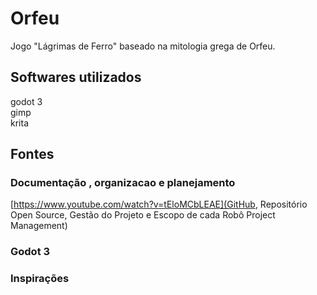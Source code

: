 # Orfeu
Jogo "Lágrimas de Ferro" baseado na mitologia grega de Orfeu.

## Softwares utilizados
godot 3  
gimp  
krita  

## Fontes
### Documentação , organizacao e planejamento
[https://www.youtube.com/watch?v=tEloMCbLEAE](GitHub, Repositório Open Source, Gestão do Projeto e Escopo de cada Robô Project Management)
[]()
### Godot 3
[]()
### Inspirações
[]()
